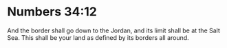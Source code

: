 # Numbers 34:12

And the border shall go down to the Jordan, and its limit shall be at the Salt Sea. This shall be your land as defined by its borders all around.
